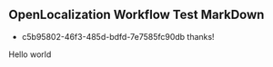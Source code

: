 ## OpenLocalization Workflow Test MarkDown
* c5b95802-46f3-485d-bdfd-7e7585fc90db 
thanks!

Hello world